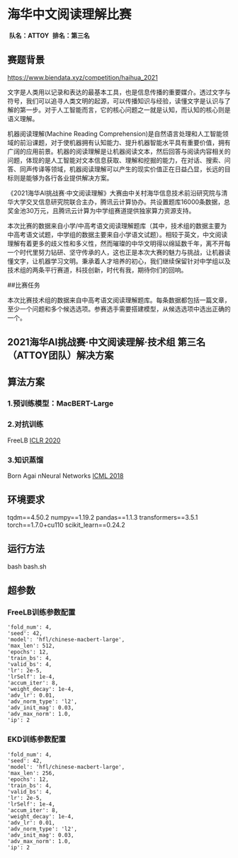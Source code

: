 # 海华中文阅读理解比赛
​                                                                                     **队名：ATTOY** 
​                                                                                     **排名：第三名** 

## 赛题背景
https://www.biendata.xyz/competition/haihua_2021

文字是人类用以记录和表达的最基本工具，也是信息传播的重要媒介。透过文字与符号，我们可以追寻人类文明的起源，可以传播知识与经验，读懂文字是认识与了解的第一步。对于人工智能而言，它的核心问题之一就是认知，而认知的核心则是语义理解。
 
机器阅读理解(Machine Reading Comprehension)是自然语言处理和人工智能领域的前沿课题，对于使机器拥有认知能力、提升机器智能水平具有重要价值，拥有广阔的应用前景。机器的阅读理解是让机器阅读文本，然后回答与阅读内容相关的问题，体现的是人工智能对文本信息获取、理解和挖掘的能力，在对话、搜索、问答、同声传译等领域，机器阅读理解可以产生的现实价值正在日益凸显，长远的目标则是能够为各行各业提供解决方案。
 
《2021海华AI挑战赛·中文阅读理解》大赛由中关村海华信息技术前沿研究院与清华大学交叉信息研究院联合主办，腾讯云计算协办。共设置题库16000条数据，总奖金池30万元，且腾讯云计算为中学组赛道提供独家算力资源支持。
 
本次比赛的数据来自小学/中高考语文阅读理解题库（其中，技术组的数据主要为中高考语文试题，中学组的数据主要来自小学语文试题）。相较于英文，中文阅读理解有着更多的歧义性和多义性，然而璀璨的中华文明得以绵延数千年，离不开每一个时代里努力钻研、坚守传承的人，这也正是本次大赛的魅力与挑战，让机器读懂文字，让机器学习文明。秉承着人才培养的初心，我们继续保留针对中学组以及技术组的两条平行赛道，科技创新，时代有我，期待你们的回响。
 
##比赛任务

本次比赛技术组的数据来自中高考语文阅读理解题库。每条数据都包括一篇文章，至少一个问题和多个候选选项。参赛选手需要搭建模型，从候选选项中选出正确的一个。
 
## 2021海华AI挑战赛·中文阅读理解·技术组 第三名（ATTOY团队）解决方案

## 算法方案
### 1.预训练模型：MacBERT-Large
### 2.对抗训练
FreeLB [ICLR 2020]
### 3.知识蒸馏
Born Agai nNeural Networks [ICML 2018]

[ICLR 2020]: https://openreview.net/forum?id=BygzbyHFvB
[ICML 2018]: https://openreview.net/forum?id=H1EwisW_-r

## 环境要求
tqdm==4.50.2
numpy==1.19.2
pandas==1.1.3
transformers==3.5.1
torch==1.7.0+cu110
scikit_learn==0.24.2

## 运行方法
bash bash.sh

## 超参数
### FreeLB训练参数配置
    'fold_num': 4, 
    'seed': 42,
    'model': 'hfl/chinese-macbert-large', 
    'max_len': 512, 
    'epochs': 12,
    'train_bs': 4, 
    'valid_bs': 4,
    'lr': 2e-5,  
    'lrSelf': 1e-4,  
    'accum_iter': 8, 
    'weight_decay': 1e-4, 
    'adv_lr': 0.01,
    'adv_norm_type': 'l2',
    'adv_init_mag': 0.03,
    'adv_max_norm': 1.0,
    'ip': 2
### EKD训练参数配置
    'fold_num': 4, 
    'seed': 42,
    'model': 'hfl/chinese-macbert-large', 
    'max_len': 256, 
    'epochs': 12,
    'train_bs': 4, 
    'valid_bs': 4,
    'lr': 2e-5,  
    'lrSelf': 1e-4,  
    'accum_iter': 8, 
    'weight_decay': 1e-4, 
    'adv_lr': 0.01,
    'adv_norm_type': 'l2',
    'adv_init_mag': 0.03,
    'adv_max_norm': 1.0,
    'ip': 2
